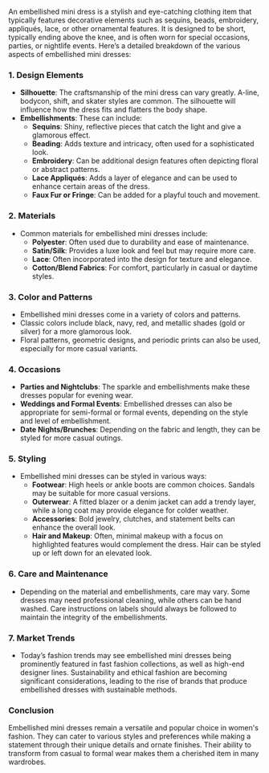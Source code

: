 An embellished mini dress is a stylish and eye-catching clothing item that typically features decorative elements such as sequins, beads, embroidery, appliqués, lace, or other ornamental features. It is designed to be short, typically ending above the knee, and is often worn for special occasions, parties, or nightlife events. Here’s a detailed breakdown of the various aspects of embellished mini dresses:

### 1. **Design Elements**
   - **Silhouette**: The craftsmanship of the mini dress can vary greatly. A-line, bodycon, shift, and skater styles are common. The silhouette will influence how the dress fits and flatters the body shape.
   - **Embellishments**: These can include:
     - **Sequins**: Shiny, reflective pieces that catch the light and give a glamorous effect.
     - **Beading**: Adds texture and intricacy, often used for a sophisticated look.
     - **Embroidery**: Can be additional design features often depicting floral or abstract patterns.
     - **Lace Appliqués**: Adds a layer of elegance and can be used to enhance certain areas of the dress.
     - **Faux Fur or Fringe**: Can be added for a playful touch and movement.

### 2. **Materials**
   - Common materials for embellished mini dresses include:
     - **Polyester**: Often used due to durability and ease of maintenance.
     - **Satin/Silk**: Provides a luxe look and feel but may require more care.
     - **Lace**: Often incorporated into the design for texture and elegance.
     - **Cotton/Blend Fabrics**: For comfort, particularly in casual or daytime styles.

### 3. **Color and Patterns**
   - Embellished mini dresses come in a variety of colors and patterns. 
   - Classic colors include black, navy, red, and metallic shades (gold or silver) for a more glamorous look.
   - Floral patterns, geometric designs, and periodic prints can also be used, especially for more casual variants.

### 4. **Occasions**
   - **Parties and Nightclubs**: The sparkle and embellishments make these dresses popular for evening wear.
   - **Weddings and Formal Events**: Embellished dresses can also be appropriate for semi-formal or formal events, depending on the style and level of embellishment.
   - **Date Nights/Brunches**: Depending on the fabric and length, they can be styled for more casual outings.

### 5. **Styling**
   - Embellished mini dresses can be styled in various ways:
     - **Footwear**: High heels or ankle boots are common choices. Sandals may be suitable for more casual versions.
     - **Outerwear**: A fitted blazer or a denim jacket can add a trendy layer, while a long coat may provide elegance for colder weather.
     - **Accessories**: Bold jewelry, clutches, and statement belts can enhance the overall look.
     - **Hair and Makeup**: Often, minimal makeup with a focus on highlighted features would complement the dress. Hair can be styled up or left down for an elevated look.

### 6. **Care and Maintenance**
   - Depending on the material and embellishments, care may vary. Some dresses may need professional cleaning, while others can be hand washed. Care instructions on labels should always be followed to maintain the integrity of the embellishments.

### 7. **Market Trends**
   - Today’s fashion trends may see embellished mini dresses being prominently featured in fast fashion collections, as well as high-end designer lines. Sustainability and ethical fashion are becoming significant considerations, leading to the rise of brands that produce embellished dresses with sustainable methods.

### Conclusion
Embellished mini dresses remain a versatile and popular choice in women's fashion. They can cater to various styles and preferences while making a statement through their unique details and ornate finishes. Their ability to transform from casual to formal wear makes them a cherished item in many wardrobes.